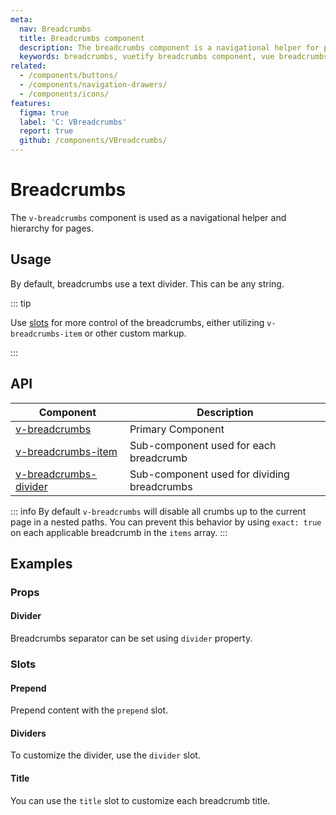 ```yaml
---
meta:
  nav: Breadcrumbs
  title: Breadcrumbs component
  description: The breadcrumbs component is a navigational helper for pages. It can accept a Material Icons icon or characters as a divider.
  keywords: breadcrumbs, vuetify breadcrumbs component, vue breadcrumbs component, v-breadcrumbs component
related:
  - /components/buttons/
  - /components/navigation-drawers/
  - /components/icons/
features:
  figma: true
  label: 'C: VBreadcrumbs'
  report: true
  github: /components/VBreadcrumbs/
---
```


# Breadcrumbs

The `v-breadcrumbs` component is used as a navigational helper and hierarchy for pages.

<!-- ![breadcrumbs Entry](https://cdn.vuetifyjs.com/docs/images/components-temp/v-breadcrumbs/v-breadcrumbs-entry.png) -->

<PageFeatures />

## Usage

By default, breadcrumbs use a text divider. This can be any string.

<ExamplesUsage name="v-breadcrumbs" />

<PromotedEntry />

::: tip

Use [slots](/api/v-breadcrumbs/#slots) for more control of the breadcrumbs, either utilizing `v-breadcrumbs-item` or other custom markup.

:::

## API

| Component | Description |
| - | - |
| [v-breadcrumbs](/api/v-breadcrumbs/) | Primary Component |
| [v-breadcrumbs-item](/api/v-breadcrumbs-item/) | Sub-component used for each breadcrumb |
| [v-breadcrumbs-divider](/api/v-breadcrumbs-divider/) | Sub-component used for dividing breadcrumbs |

<ApiInline hide-links />

::: info
  By default `v-breadcrumbs` will disable all crumbs up to the current page in a nested paths. You can prevent this behavior by using `exact: true` on each applicable breadcrumb in the `items` array.
:::

## Examples

### Props

#### Divider

Breadcrumbs separator can be set using `divider` property.

<ExamplesExample file="v-breadcrumbs/prop-divider" />

### Slots

#### Prepend

Prepend content with the `prepend` slot.

<ExamplesExample file="v-breadcrumbs/slot-prepend" />

#### Dividers

To customize the divider, use the `divider` slot.

<ExamplesExample file="v-breadcrumbs/slot-icon-dividers" />

#### Title

You can use the `title` slot to customize each breadcrumb title.

<ExamplesExample file="v-breadcrumbs/slot-title" />
